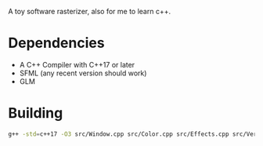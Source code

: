A toy software rasterizer, also for me to learn c++.

# Dependencies
- A C++ Compiler with C++17 or later
- SFML (any recent version should work)
- GLM

# Building
```sh
g++ -std=c++17 -O3 src/Window.cpp src/Color.cpp src/Effects.cpp src/Vertex.cpp src/Mesh.cpp src/Assets.cpp -lsfml-graphics -lsfml-window -lsfml-system -o bin/rasterbox src/main.cpp 
```
